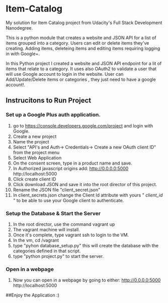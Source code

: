 # Item-Catalog
My solution for Item Catalog project from Udacity's Full Stack Development Nanodegree.

This is a python module that creates a website and JSON API for a list of items grouped into a category. Users can edit or delete items they've creating. Adding items, deleteing items and editing items requiring logging in with Google+.

In this Python project I created a website and JSON API endpoint for a lit of items that relate to a category. It uses also OAuth2 to validate a user that will use Google account to login in the website. User can Add/Update/Delete items or categories , they just need to have a google account!.

## Instrucitons to Run Project

### Set up a Google Plus auth application.
1. go to https://console.developers.google.com/project and login with Google.
2. Create a new project
3. Name the project
4. Select "API's and Auth-> Credentials-> Create a new OAuth client ID" from the project menu
5. Select Web Application
6. On the consent screen, type in a product name and save.
7. In Authorized javascript origins add:
    http://0.0.0.0:5000
    http://localhost:5000
8. Click create client ID
9. Click download JSON and save it into the root director of this project. 
10. Rename the JSON file "client_secret.json"
11. In client_secrets.json change the Client Id attribute with yours " *client_id* " to be able to use your Google client to authenticate.

### Setup the Database & Start the Server
1. In the root director, use the command vagrant up
2. The vagrant machine will install.
3. Once it's complete, type vagrant ssh to login to the VM.
4. In the vm, cd /vagrant
5. type "pyhon database_setup.py" this will create the database with the categories defined in that script.
6. type "python project.py" to start the server.

### Open in a webpage
1. Now you can open in a webpage by going to either:
    http://0.0.0.0:5000
    http://localhost:5000 


##Enjoy the Application :)